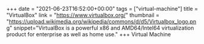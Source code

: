 +++
date = "2021-06-23T16:52:00+00:00"
tags = ["virtual-machine"]
title = "VirtualBox"
link = "https://www.virtualbox.org/"
thumbnail = "https://upload.wikimedia.org/wikipedia/commons/d/d5/Virtualbox_logo.png"
snippet="VirtualBox is a powerful x86 and AMD64/Intel64 virtualization product for enterprise as well as home use."
+++
Virtual Machine